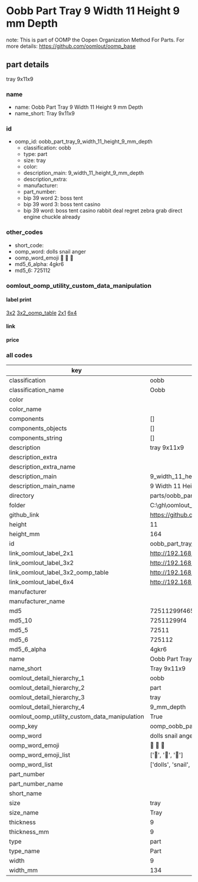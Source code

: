 # Oobb Part Tray 9 Width 11 Height 9 mm Depth  

note: This is part of OOMP the Oopen Organization Method For Parts. For more details: https://github.com/oomlout/oomp_base

##  part details
  



tray 9x11x9



### name
* name: Oobb Part Tray 9 Width 11 Height 9 mm Depth
* name_short: Tray 9x11x9 
### id
* oomp_id: oobb_part_tray_9_width_11_height_9_mm_depth
  * classification: oobb
  * type: part
  * size: tray
  * color: 
  * description_main: 9_width_11_height_9_mm_depth
  * description_extra: 
  * manufacturer: 
  * part_number: 
  * bip 39 word 2: boss tent
  * bip 39 word 3: boss tent casino
  * bip 39 word: boss tent casino rabbit deal regret zebra grab direct engine chuckle already

### other_codes
* short_code: 
* oomp_word: dolls snail anger
* oomp_word_emoji :dolls: :snail: :anger:
* md5_6_alpha: 4gkr6
* md5_6: 725112






### oomlout_oomp_utility_custom_data_manipulation
#### label print
[3x2](http://192.168.1.245:1112/?label=oomp%204gkr6)
[3x2_oomp_table](http://192.168.1.108:1112/?label=oomp%204gkr6)
[2x1](http://192.168.1.242:1112/?label=oomp%204gkr6)
[6x4](http://192.168.1.55:1112/?label=oomp%204gkr6)    

#### link

                              

#### price







### all codes 
| key | value |  
| --- | --- |  
| classification | oobb |  
| classification_name | Oobb |  
| color |  |  
| color_name |  |  
| components | [] |  
| components_objects | [] |  
| components_string | [] |  
| description | tray 9x11x9 |  
| description_extra |  |  
| description_extra_name |  |  
| description_main | 9_width_11_height_9_mm_depth |  
| description_main_name | 9 Width 11 Height 9 mm Depth |  
| directory | parts/oobb_part_tray_9_width_11_height_9_mm_depth |  
| folder | C:\gh\oomlout_oobb_version_4_generated_parts\parts\oobb_part_tray_9_width_11_height_9_mm_depth |  
| github_link | https://github.com/oomlout/oomlout_oomp_part_src/tree/main/parts/oobb_part_tray_9_width_11_height_9_mm_depth |  
| height | 11 |  
| height_mm | 164 |  
| id | oobb_part_tray_9_width_11_height_9_mm_depth |  
| link_oomlout_label_2x1 | http://192.168.1.242:1112/?label=oomp%204gkr6 |  
| link_oomlout_label_3x2 | http://192.168.1.245:1112/?label=oomp%204gkr6 |  
| link_oomlout_label_3x2_oomp_table | http://192.168.1.108:1112/?label=oomp%204gkr6 |  
| link_oomlout_label_6x4 | http://192.168.1.55:1112/?label=oomp%204gkr6 |  
| manufacturer |  |  
| manufacturer_name |  |  
| md5 | 72511299f4655ff2d29c1b0246f7d0d1 |  
| md5_10 | 72511299f4 |  
| md5_5 | 72511 |  
| md5_6 | 725112 |  
| md5_6_alpha | 4gkr6 |  
| name | Oobb Part Tray 9 Width 11 Height 9 mm Depth |  
| name_short | Tray 9x11x9  |  
| oomlout_detail_hierarchy_1 | oobb |  
| oomlout_detail_hierarchy_2 | part |  
| oomlout_detail_hierarchy_3 | tray |  
| oomlout_detail_hierarchy_4 | 9_mm_depth |  
| oomlout_oomp_utility_custom_data_manipulation | True |  
| oomp_key | oomp_oobb_part_tray_9_width_11_height_9_mm_depth |  
| oomp_word | dolls snail anger |  
| oomp_word_emoji | :dolls: :snail: :anger: |  
| oomp_word_emoji_list | [':dolls:', ':snail:', ':anger:'] |  
| oomp_word_list | ['dolls', 'snail', 'anger'] |  
| part_number |  |  
| part_number_name |  |  
| short_name |  |  
| size | tray |  
| size_name | Tray |  
| thickness | 9 |  
| thickness_mm | 9 |  
| type | part |  
| type_name | Part |  
| width | 9 |  
| width_mm | 134 |  
